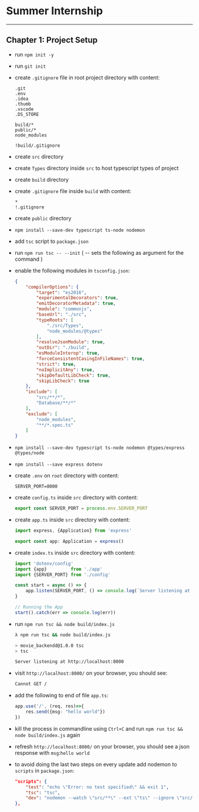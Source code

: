 # Summer Internship 

---

## Chapter 1: Project Setup

- run `npm init -y`
- run `git init`
- create `.gitignore` file in root project directory with content:

    ```gitignore
    .git
    .env
    .idea
    .thumb
    .vscode
    .DS_STORE
    
    build/*
    public/*
    node_modules
    
    !build/.gitignore
    
    ```
- create `src` directory
- create `Types` directory inside `src` to host typescript types of project
- create `build` directory
- create `.gitignore` file inside `build` with content:

    ```gitignore
    *
    !.gitignore
    ```

- create `public` directory
- `npm install --save-dev typescript ts-node nodemon`
- add `tsc` script to `package.json`
- run `npm run tsc -- --init` ( -- sets the following as argument for the command )
- enable the following modules in `tsconfig.json`:

    ```json
    {
        "compilerOptions": {
            "target": "es2016",
            "experimentalDecorators": true,
            "emitDecoratorMetadata": true,
            "module": "commonjs",
            "baseUrl": "./src",
            "typeRoots": [
                "./src/Types",
                "node_modules/@types"
            ],
            "resolveJsonModule": true,
            "outDir": "./build",
            "esModuleInterop": true,
            "forceConsistentCasingInFileNames": true,
            "strict": true,
            "noImplicitAny": true,
            "skipDefaultLibCheck": true,
            "skipLibCheck": true
        },
        "include": [
            "src/**/*",
            "Database/**/*"
        ],
        "exclude": [
            "node_modules",
            "**/*.spec.ts"
        ]
    }
    ```

- `npm install --save-dev typescript ts-node nodemon @types/express @types/node`
- `npm install --save express dotenv`

- create `.env` on `root` directory with content:

    ```dotenv
    SERVER_PORT=8000
    ```

- create `config.ts` inside `src` directory with content:

    ```typescript
    export const SERVER_PORT = process.env.SERVER_PORT
    ```

- create `app.ts` inside `src` directory with content:

    ```typescript
    import express, {Application} from 'express'
    
    export const app: Application = express()
    ```

- create `index.ts` inside `src` directory with content:

    ```typescript
    import 'dotenv/config'
    import {app}         from './app'
    import {SERVER_PORT} from './config'
    
    const start = async () => {
        app.listen(SERVER_PORT, () => console.log(`Server listening at http://localhost:${SERVER_PORT}`))
    }
    
    // Running the App
    start().catch(err => console.log(err))
    
    ```

- run `npm run tsc && node build/index.js`

    ```bash
    λ npm run tsc && node build/index.js
    
    > movie_backendd@1.0.0 tsc
    > tsc
    
    Server listening at http://localhost:8000
    ```

- visit `http://localhost:8000/` on your browser, you should see:

    ```html
    Cannot GET /
    ```
- add the following to end of file `app.ts`:

    ```typescript
    app.use('/', (req, res)=>{
        res.send({msg: "hello world"})
    })
    ```

- kill the process in commandline using `Ctrl+C` and run `npm run tsc && node build/index.js` again
- refresh `http://localhost:8000/` on your browser, you should see a json response with `msg`:`hello world`
- to avoid doing the last two steps on every update add nodemon to `scripts` in `package.json`:

    ```json
    "scripts": {
        "test": "echo \"Error: no test specified\" && exit 1",
        "tsc": "tsc",
        "dev": "nodemon --watch \"src/**\" --ext \"ts\" --ignore \"src/**/*.spec.ts\" --exec ts-node \"src/index.ts\" "
    },
    ```
